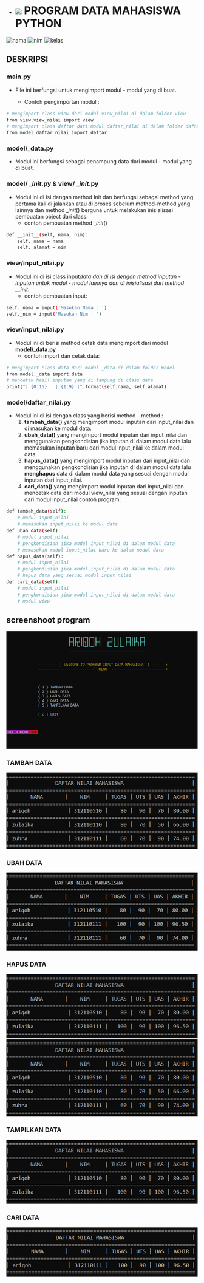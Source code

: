 - # ![](https://upload.wikimedia.org/wikipedia/commons/0/0a/Python.svg) **PROGRAM DATA MAHASISWA PYTHON**

![nama](https://img.shields.io/badge/nama-Ariqoh%20zulaika%20zuhra-purple.svg)
![nim](https://img.shields.io/badge/nim-312110-purple.svg)
![kelas](https://img.shields.io/badge/kelas-TI.21.C5-purple.svg)

## **DESKRIPSI**

### **main.py**

- File ini berfungsi untuk mengimport modul - modul yang di buat.

  - Contoh pengimportan modul :

```sh
# mengimport class view dari modul view_nilai di dalam folder view
from view.view_nilai import view
# mengimport class daftar dari modul daftar_nilai di dalam folder daftar
from model.daftar_nilai import daftar
```

### **model/\_data.py**

- Modul ini berfungsi sebagai penampung data dari modul - modul yang di buat.

### **model/ \__init_.py & view/ \__init_.py**

- Modul ini di isi dengan method Init dan berfungsi sebagai method yang pertama kali di jalankan atau di proses sebelum method-method yang lainnya dan method
  \__init_() berguna untuk melakukan inisialisasi pembuatan object dari class.
  - contoh pembuatan method \__init_()

```sh
def __init__(self, nama, nim):
    self._nama = nama
    self._alamat = nim
```

### **view/input_nilai.py**

- Modul ini di isi class input*data dan di isi dengan method inputan - inputan untuk modul - modul lainnya dan di inisialisasi dari method \_\_init*.
  - contoh pembuatan input:

```sh
self._nama = input('Masukan Nama : ')
self._nim = input('Masukan Nim : ')
```

### **view/input_nilai.py**

- Modul ini di berisi method cetak data mengimport dari modul **model/\_data.py**
  - contoh import dan cetak data:

```sh
# mengimport class data dari modul _data di dalam folder model
from model._data import data
# mencetak hasil inputan yang di tampung di class data
print("| {0:15}   | {1:9} |".format(self.nama, self.alamat)
```

### **model/daftar_nilai.py**

- Modul ini di isi dengan class yang berisi method - method :
  1. **tambah_data()** yang mengimport modul inputan dari input_nilai dan di masukan ke modul data.
  2. **ubah_data()** yang mengimport modul inputan dari input_nilai dan menggunakan pengkondisian jika inputan di dalam modul data lalu memasukan inputan baru dari modul input_nilai ke dalam modul data.
  3. **hapus_data()** yang mengimport modul inputan dari input_nilai dan menggunakan pengkondisian jika inputan di dalam modul data lalu **menghapus** data di dalam modul data yang sesuai dengan modul inputan dari input_nilai.
  4. **cari_data()** yang mengimport modul inputan dari input_nilai dan mencetak data dari modul view_nilai yang sesuai dengan inputan dari modul input_nilai
     contoh program:

```sh
def tambah_data(self):
    # modul input_nilai
    # memasukan input_nilai ke modul data
def ubah_data(self):
    # modul input_nilai
    # pengkondisian jika modul input_nilai di dalam modul data
    # memasukan modul input_nilai baru ke dalam modul data
def hapus_data(self):
    # modul input_nilai
    # pengkondisian jika modul input_nilai di dalam modul data
    # hapus data yang sesuai modul input_nilai
def cari_data(self):
    # modul input_nilai
    # pengkondisian jika modul input_nilai di dalam modul data
    # modul view
```

## **screenshoot program**

![.](media/1.png)
<br>

### **TAMBAH DATA**

![.](media/2.png)

### **UBAH DATA**

![.](media/3.png)

### **HAPUS DATA**

![.](media/4.png)
![.](media/2.png)

### **TAMPILKAN DATA**

![.](media/4.png)

### **CARI DATA**

![.](media/5.png)
